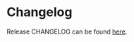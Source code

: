 # Changelog

Release CHANGELOG can be found [here](https://github.com/JohanFalt/Foundry_WoD20/wiki/Changelog).